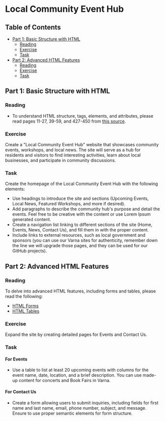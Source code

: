 # Local Community Event Hub

## Table of Contents
- [Part 1: Basic Structure with HTML](#part-1-basic-structure-with-html)
  - [Reading](#reading)
  - [Exercise](#exercise)
  - [Task](#task)
- [Part 2: Advanced HTML Features](#part-2-advanced-html-features)
  - [Reading](#reading-1)
  - [Exercise](#exercise-1)
  - [Task](#task-1)

## Part 1: Basic Structure with HTML

### Reading
- To understand HTML structure, tags, elements, and attributes, please read pages 11-27, 39-59, and 427-450 from [this source](https://archive.org/details/htmlandcss/page/429/mode/2up).

### Exercise

Create a "Local Community Event Hub" website that showcases community events, workshops, and local news. The site will serve as a hub for residents and visitors to find interesting activities, learn about local businesses, and participate in community discussions.

### Task

Create the homepage of the Local Community Event Hub with the following elements:

- Use headings to introduce the site and sections (Upcoming Events, Local News, Featured Workshops, and more if desired).
- Add paragraphs to describe the community hub's purpose and detail the events. Feel free to be creative with the content or use Lorem Ipsum generated content.
- Create a navigation list linking to different sections of the site (Home, Events, News, Contact Us), and fill them in with the proper content.
- Include links to external resources, such as local government and sponsors (you can use our Varna sites for authenticity, remember down the line we will upgrade those pages, and they can be used for our GitHub projects).

## Part 2: Advanced HTML Features

### Reading

To delve into advanced HTML features, including forms and tables, please read the following:

- [HTML Forms](https://developer.mozilla.org/en-US/docs/Learn/Forms)
- [HTML Tables](https://developer.mozilla.org/en-US/docs/Learn/HTML/Tables)

### Exercise

Expand the site by creating detailed pages for Events and Contact Us.

### Task

#### For Events

- Use a table to list at least 20 upcoming events with columns for the event name, date, location, and a brief description. You can use made-up content for concerts and Book Fairs in Varna.

#### For Contact Us

- Create a form allowing users to submit inquiries, including fields for first name and last name, email, phone number, subject, and message. Ensure to use proper semantic elements for form structure.
